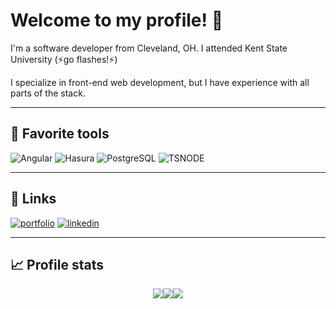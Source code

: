 # Welcome to my profile! 👋

I'm a software developer from Cleveland, OH. I attended Kent State University (⚡go flashes!⚡)

I specialize in front-end web development, but I have experience with all parts of the stack.

<hr>

## 🔨 Favorite tools

![Angular](https://img.shields.io/badge/Angular-FA2525?logo=angular&logoColor=9EE9F8&style=for-the-badge)
![Hasura](https://img.shields.io/badge/Hasura-1B2738?logo=hasura&logoColor=1EB4D4&style=for-the-badge)
![PostgreSQL](https://img.shields.io/badge/PostgreSQL-5d6fe9?logo=postgresql&logoColor=ffffff&style=for-the-badge)
![TSNODE](https://img.shields.io/badge/TSNode-231933?logo=ts-node&logoColor=3178C6&style=for-the-badge)
<hr>

## 🔗 Links

[![portfolio](https://img.shields.io/badge/portfolio-000?style=for-the-badge&logo=ko-fi&logoColor=white)](https://jmuzina.io/)
[![linkedin](https://img.shields.io/badge/linkedin-0A66C2?style=for-the-badge&logo=linkedin&logoColor=white)](https://www.linkedin.com/in/julie-muzina-7b0603164)
<hr>

## 📈 Profile stats

<div style="display:flex;flex-flow:row wrap;justify-content:center;align-items:center">
    <a href="https://github-profile-summary-cards.vercel.app/api/cards/profile-details?username=jmuzina&theme=github_dark"><img src="https://github-profile-summary-cards.vercel.app/api/cards/profile-details?username=jmuzina&theme=github_dark"/></a>
    <a href="https://github-profile-summary-cards.vercel.app/api/cards/most-commit-language?username=jmuzina&theme=github_dark"><img src="https://github-profile-summary-cards.vercel.app/api/cards/most-commit-language?username=jmuzina&theme=github_dark"/></a>
    <a href="https://github-profile-summary-cards.vercel.app/api/cards/productive-time?username=jmuzina&theme=github_dark"><img src="https://github-profile-summary-cards.vercel.app/api/cards/productive-time?username=jmuzina&theme=github_dark"/></a>
</div>